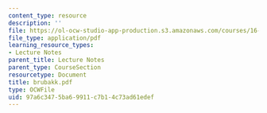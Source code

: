 ```yaml
---
content_type: resource
description: ''
file: https://ol-ocw-studio-app-production.s3.amazonaws.com/courses/16-423j-aerospace-biomedical-and-life-support-engineering-spring-2006/97a6c3475ba69911c7b14c73ad61edef_brubakk.pdf
file_type: application/pdf
learning_resource_types:
- Lecture Notes
parent_title: Lecture Notes
parent_type: CourseSection
resourcetype: Document
title: brubakk.pdf
type: OCWFile
uid: 97a6c347-5ba6-9911-c7b1-4c73ad61edef
---
```

